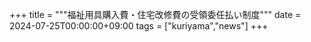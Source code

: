 +++
title = """福祉用具購入費・住宅改修費の受領委任払い制度"""
date = 2024-07-25T00:00:00+09:00
tags = ["kuriyama","news"]
+++

